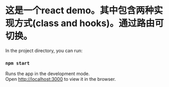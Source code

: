 # 这是一个react demo。其中包含两种实现方式(class and hooks)。通过路由可切换。

In the project directory, you can run:

### `npm start`

Runs the app in the development mode.\
Open [http://localhost:3000](http://localhost:3000) to view it in the browser.


